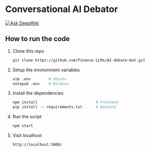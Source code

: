 # Conversational AI Debator

[![Ask DeepWiki](https://deepwiki.com/badge.svg)](https://deepwiki.com/Finance-LLMs/AI-debate-bot)

## How to run the code

1. Clone this repo
    ```bash
    git clone https://github.com/Finance-LLMs/AI-debate-bot.git
    ```

2. Setup the environment variables
    ```bash
    vim .env        # Ubuntu
    notepad .env    # Windows
    ```

3. Install the dependencies

    ```bash
    npm install                          # Frontend
    pip install -r requirements.txt      # Backend
    ```

4. Run the script

    ```bash
    npm start
    ```

5. Visit localhost

    ```bash
    http://localhost:3000/
    ```
